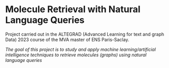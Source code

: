# Molecule Retrieval with Natural Language Queries

Project carried out in the ALTEGRAD (Advanced Learning for text and graph Data) 2023 course of the MVA master of ENS Paris-Saclay.

*The goal of this project is to study and apply machine learning/artificial intelligence techniques to
retrieve molecules (graphs) using natural language queries*

